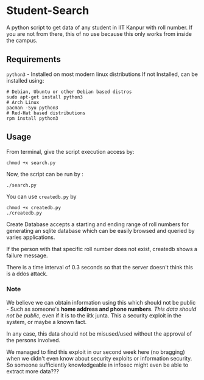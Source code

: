 # Student-Search
A python script to get data of any student in IIT Kanpur with roll number.
If you are not from there, this of no use because this only works from inside
the campus.

## Requirements

`python3` - Installed on most modern linux distributions
If not Installed, can be installed using:
``` shell
# Debian, Ubuntu or other Debian based distros
sudo apt-get install python3
# Arch Linux
pacman -Syu python3
# Red-Hat based distributions
rpm install python3
```

## Usage
From terminal, give the script execution access by:

``` shell
chmod +x search.py
```

Now, the script can be run by :

``` shell
./search.py
```

You can use `createdb.py` by
``` shell
chmod +x createdb.py
./createdb.py
```

Create Database accepts a starting and ending range of roll numbers for generating an
sqlite database which can be easily browsed and queried by varies applications.

If the person with that specific roll number does not exist, createdb shows a failure message.

There is a time interval of 0.3 seconds so that the server doesn't think this is a ddos attack.

### Note
We believe we can obtain information using this which should not be public - Such as someone's **home address
and phone numbers**. *This data should not be public*, even if it is to the iitk junta. This a security exploit in
the system, or maybe a known fact.

In any case, this data should not be misused/used without the approval of the
persons involved.

We managed to find this exploit in our second week here (no bragging) when we didn't even know about
security exploits or information security. So someone sufficiently knowledgeable in infosec might even be able to extract more
data???
